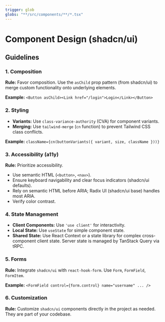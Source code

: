 ```yaml
---
trigger: glob
globs: "**/src/components/**/*.tsx"
---
```


# Component Design (shadcn/ui)

## Guidelines

### 1. Composition

**Rule:** Favor composition. Use the `asChild` prop pattern (from shadcn/ui) to merge custom functionality onto underlying elements.

**Example:** `<Button asChild><Link href="/login">Login</Link></Button>`

### 2. Styling

- **Variants:** Use `class-variance-authority` (CVA) for component variants.
- **Merging:** Use `tailwind-merge` (`cn` function) to prevent Tailwind CSS class conflicts.

**Example:** `className={cn(buttonVariants({ variant, size, className }))}`

### 3. Accessibility (a11y)

**Rule:** Prioritize accessibility.

- Use semantic HTML (`<button>`, `<nav>`).
- Ensure keyboard navigability and clear focus indicators (shadcn/ui defaults).
- Rely on semantic HTML before ARIA; Radix UI (shadcn/ui base) handles most ARIA.
- Verify color contrast.

### 4. State Management

- **Client Components:** Use `'use client'` for interactivity.
- **Local State:** Use `useState` for simple component state.
- **Shared State:** Use React Context or a state library for complex cross-component client state. Server state is managed by TanStack Query via tRPC.

### 5. Forms

**Rule:** Integrate `shadcn/ui` with `react-hook-form`. Use `Form`, `FormField`, `FormItem`.

**Example:** `<FormField control={form.control} name="username" ... />`

### 6. Customization

**Rule:** Customize `shadcn/ui` components directly in the project as needed. They are part of your codebase.
